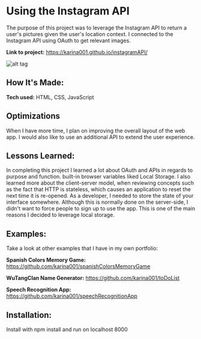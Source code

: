 # Using the Instagram API
The purpose of this project was to leverage the Instagram API to return a user's pictures given the user's location context. I connected to the Instagram API using OAuth to get relevant images. 

**Link to project:** https://karina001.github.io/instagramAPI/

![alt tag](https://github.com/karina001/instagramAPI/blob/master/Screen%20Shot%202018-03-12%20at%206.43.33%20AM.png)

## How It's Made:

**Tech used:** HTML, CSS, JavaScript

## Optimizations
When I have more time, I plan on improving the overall layout of the web app. I would also like to use an additional API to extend the user experience.

## Lessons Learned:
In completing this project I learned a lot about OAuth and APIs in regards to purpose and function. built-in browser variables liked Local Storage. I also learned more about the client-server model, when reviewing concepts such as the fact that HTTP is stateless, which causes an application to reset the next time it is re-opened. As a developer, I needed to store the state of your interface somewhere. Although this is normally done on the server-side, I didn't want to force people to sign up to use the app. This is one of the main reasons I decided to leverage local storage.

## Examples:
Take a look at other examples that I have in my own portfolio:

**Spanish Colors Memory Game:** https://github.com/karina001/spanishColorsMemoryGame

**WuTangClan Name Generator:** https://github.com/karina001/toDoList

**Speech Recognition App:** https://github.com/karina001/speechRecognitionApp

## Installation:
Install with npm install and run on localhost 8000
